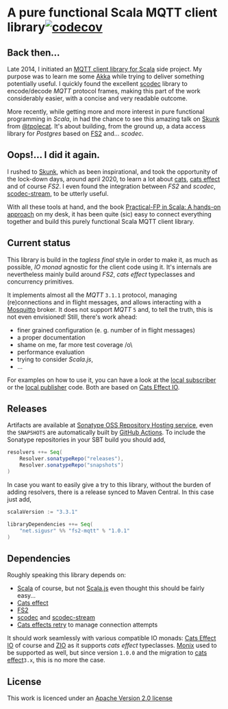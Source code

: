 [akka-mqtt]: https://github.com/fcabestre/Scala-MQTT-client
[akka]: http://akka.io
[apache-licence]: http://github.com/user-signal/fs2-mqtt/blob/master/LICENSE
[cats-effect-retry]: https://cb372.github.io/cats-retry
[cats-effect]: https://github.com/typelevel/cats-effect
[cats]: https://typelevel.org/cats
[ci]: https://github.com/user-signal/fs2-mqtt/actions
[coverage-status-icon]: https://coveralls.io/repos/user-signal/fs2-mqtt/badge.png?branch=master
[coverage-status]: https://coveralls.io/r/user-signal/fs2-mqtt?branch=master
[fs2]: https://fs2.io
[local publisher]: https://github.com/user-signal/fs2-mqtt/blob/master/examples/src/main/scala/net/sigusr/mqtt/examples/LocalPublisher.scala
[local subscriber]: https://github.com/user-signal/fs2-mqtt/blob/master/examples/src/main/scala/net/sigusr/mqtt/examples/LocalSubscriber.scala
[monix]: https://monix.io
[mosquitto]: http://mosquitto.org
[practical-fp]: https://leanpub.com/pfp-scala
[scala-js]: https://www.scala-js.org
[scala]: https://www.scala-lang.org
[scodec-stream]: https://github.com/scodec/scodec-stream
[scodec]: http://scodec.org
[skunk-repo]: https://github.com/tpolecat/skunk
[skunk-talk]: https://youtu.be/NJrgj1vQeAI
[sonatype]: https://oss.sonatype.org/index.html#nexus-search;quick~fs2-mqtt
[tpolecat]: https://twitter.com/tpolecat
[zio]: https://zio.dev

# A pure functional Scala MQTT client library[![codecov](https://codecov.io/gh/user-signal/fs2-mqtt/branch/master/graph/badge.svg?token=08C9HM2J0L)](https://codecov.io/gh/user-signal/fs2-mqtt)
## Back then...

Late 2014, I initiated an [MQTT client library for Scala][akka-mqtt] side project. 
My purpose was to learn me some [Akka][akka] while trying to deliver something potentially useful. I quickly 
found the excellent [scodec][scodec] library to encode/decode *MQTT* protocol frames, making
this part of the work considerably easier, with a concise and very readable outcome.

More recently, while getting more and more interest in pure functional programming in *Scala*, in had the chance to see
this amazing talk on [Skunk][skunk-talk] from [@tpolecat][tpolecat]. It's about 
building, from the ground up, a data access library for *Postgres* based on [FS2][fs2] and… *scodec*.

## Oops!… I did it again.

I rushed to [Skunk][skunk-repo], which as been inspirational, and took the opportunity of the 
lock-down days, around april 2020, to learn a lot about [cats][cats], [cats effect][cats-effect] 
and of course *FS2*. I even found the integration between *FS2* and *scodec*, [scodec-stream][scodec-stream], 
to be utterly useful.

With all these tools at hand, and the book [Practical-FP in Scala: A hands-on approach][practical-fp]
on my desk, it has been quite (sic) easy to connect everything together and build this purely functional Scala MQTT
client library.

## Current status

This library is build in the *tagless final* style in order to make it, as much as possible, *IO monad* agnostic for the
client code using it. It's internals are nevertheless mainly build around *FS2*, *cats effect* typeclasses and concurrency 
primitives.  

It implements almost all the *MQTT* `3.1.1` protocol, managing (re)connections and in flight messages, and allows interacting 
with a [Mosquitto][mosquitto] broker. It does not support *MQTT* `5` and, to tell the truth, this is not even envisioned! 
Still, there's work ahead:
 * finer grained configuration (e. g. number of in flight messages)
 * a proper documentation
 * shame on me, far more test coverage /o\
 * performance evaluation
 * trying to consider *Scala.js*,
 * …

For examples on how to use it, you can have a look at the [local subscriber][local subscriber] or the [local publisher][local publisher] 
code. Both are based on [Cats Effect IO][cats-effect].

## Releases

Artifacts are available at [Sonatype OSS Repository Hosting service][sonatype], even the ```SNAPSHOTS``` are automatically
built by [GitHub Actions][ci]. To include the Sonatype repositories in your SBT build you should add,

```scala
resolvers ++= Seq(
    Resolver.sonatypeRepo("releases"),
    Resolver.sonatypeRepo("snapshots")
)
```

In case you want to easily give a try to this library, without the burden of adding resolvers, there is a release synced
to Maven Central. In this case just add,

```scala
scalaVersion := "3.3.1"

libraryDependencies ++= Seq(
    "net.sigusr" %% "fs2-mqtt" % "1.0.1"
)
```

## Dependencies

Roughly speaking this library depends on:
 * [Scala][scala] of course, but not [Scala.js][scala-js] even thought this should be fairly easy…
 * [Cats effect][cats-effect]
 * [FS2][fs2] 
 * [scodec][scodec] and [scodec-stream][scodec-stream]
 * [Cats effects retry][cats-effect-retry] to manage connection attempts
 
It should work seamlessly with various compatible IO monads: [Cats Effect IO][cats-effect] 
of course and [ZIO][zio] as it supports *cats effect* typeclasses. [Monix][monix] used to be supported as well, but
since version `1.0.0` and the migration to [cats effect][cats-effect]`3.x`, this is no more the case.

## License

This work is licenced under an [Apache Version 2.0 license][apache-licence]
